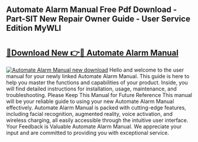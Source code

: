 ## Automate Alarm Manual Free Pdf Download - Part-SlT New Repair Owner Guide - User Service Edition MyWLI

# <h2><a href="http://bc45631.oget.top/?id=Automate+Alarm+Manual">🔗Download New 👉🔴 Automate Alarm Manual</a></h2>

[![Automate Alarm Manual new download](https://i.imgur.com/5g1atiW.png)](http://bc45631.oget.top/?id=Automate+Alarm+Manual)
Hello and welcome to the user manual for your newly linked Automate Alarm Manual. This guide is here to help you master the functions and capabilities of your product. Inside, you will find detailed instructions for installation, usage, maintenance, and troubleshooting. Please Keep This Manual for Future Reference This manual will be your reliable guide to using your new Automate Alarm Manual effectively. Automate Alarm Manual is packed with cutting-edge features, including facial recognition, augmented reality, voice activation, and wireless charging, all easily accessible through the intuitive user interface. Your Feedback is Valuable Automate Alarm Manual. We appreciate your input and are committed to providing you with exceptional service.
